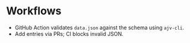 # Workflows
- GitHub Action validates `data.json` against the schema using `ajv-cli`.
- Add entries via PRs; CI blocks invalid JSON.